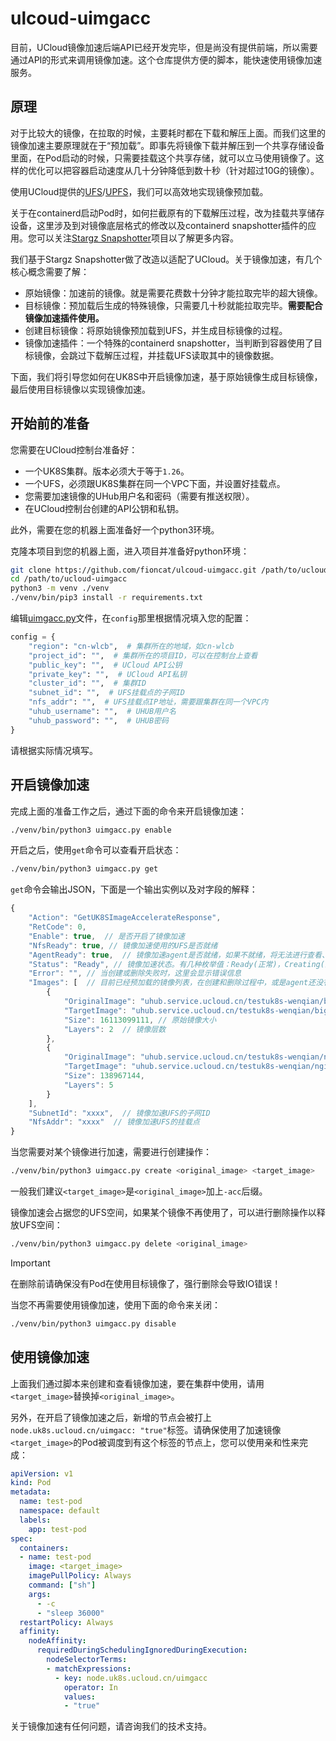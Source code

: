 # ulcoud-uimgacc

目前，UCloud镜像加速后端API已经开发完毕，但是尚没有提供前端，所以需要通过API的形式来调用镜像加速。这个仓库提供方便的脚本，能快速使用镜像加速服务。

## 原理

对于比较大的镜像，在拉取的时候，主要耗时都在下载和解压上面。而我们这里的镜像加速主要原理就在于“预加载”。即事先将镜像下载并解压到一个共享存储设备里面，在Pod启动的时候，只需要挂载这个共享存储，就可以立马使用镜像了。这样的优化可以把容器启动速度从几十分钟降低到数十秒（针对超过10G的镜像）。

使用UCloud提供的[UFS](https://docs.ucloud.cn/ufs/README)/[UPFS](https://docs.ucloud.cn/upfs/README)，我们可以高效地实现镜像预加载。

关于在containerd启动Pod时，如何拦截原有的下载解压过程，改为挂载共享储存设备，这里涉及到对镜像底层格式的修改以及containerd snapshotter插件的应用。您可以关注[Stargz Snapshotter](https://github.com/containerd/stargz-snapshotter)项目以了解更多内容。

我们基于Stargz Snapshotter做了改造以适配了UCloud。关于镜像加速，有几个核心概念需要了解：

- 原始镜像：加速前的镜像。就是需要花费数十分钟才能拉取完毕的超大镜像。
- 目标镜像：预加载后生成的特殊镜像，只需要几十秒就能拉取完毕。**需要配合镜像加速插件使用。**
- 创建目标镜像：将原始镜像预加载到UFS，并生成目标镜像的过程。
- 镜像加速插件：一个特殊的containerd snapshotter，当判断到容器使用了目标镜像，会跳过下载解压过程，并挂载UFS读取其中的镜像数据。

下面，我们将引导您如何在UK8S中开启镜像加速，基于原始镜像生成目标镜像，最后使用目标镜像以实现镜像加速。

## 开始前的准备

您需要在UCloud控制台准备好：

- 一个UK8S集群。版本必须大于等于`1.26`。
- 一个UFS，必须跟UK8S集群在同一个VPC下面，并设置好挂载点。
- 您需要加速镜像的UHub用户名和密码（需要有推送权限）。
- 在UCloud控制台创建的API公钥和私钥。

此外，需要在您的机器上面准备好一个python3环境。

克隆本项目到您的机器上面，进入项目并准备好python环境：

```bash
git clone https://github.com/fioncat/ulcoud-uimgacc.git /path/to/ucloud-uimgacc
cd /path/to/ucloud-uimgacc
python3 -m venv ./venv
./venv/bin/pip3 install -r requirements.txt
```

编辑[uimgacc.py](uimgacc.py)文件，在`config`那里根据情况填入您的配置：

```python
config = {
    "region": "cn-wlcb",  # 集群所在的地域，如cn-wlcb
    "project_id": "",  # 集群所在的项目ID，可以在控制台上查看
    "public_key": "",  # UCloud API公钥
    "private_key": "",  # UCloud API私钥
    "cluster_id": "",  # 集群ID
    "subnet_id": "",  # UFS挂载点的子网ID
    "nfs_addr": "",  # UFS挂载点IP地址，需要跟集群在同一个VPC内
    "uhub_username": "",  # UHUB用户名
    "uhub_password": "",  # UHUB密码
}
```

请根据实际情况填写。

## 开启镜像加速

完成上面的准备工作之后，通过下面的命令来开启镜像加速：

```bash
./venv/bin/python3 uimgacc.py enable
```

开启之后，使用`get`命令可以查看开启状态：

```bash
./venv/bin/python3 uimgacc.py get
```

`get`命令会输出JSON，下面是一个输出实例以及对字段的解释：

```javascript
{
    "Action": "GetUK8SImageAccelerateResponse",
    "RetCode": 0,
    "Enable": true,  // 是否开启了镜像加速
    "NfsReady": true, // 镜像加速使用的UFS是否就绪
    "AgentReady": true,  // 镜像加速agent是否就绪，如果不就绪，将无法进行查看、预加载、删除等操作。这时请检查您的集群中`kube-system/uimgacc-agent`这个Deployment的状态。
    "Status": "Ready", // 镜像加速状态。有几种枚举值：Ready(正常)，Creating(正在创建目标镜像)，CreateError(创建失败)，Deleting(正在删除)，DeleteError(删除失败)，Unknown(未知，如果agent未就绪或是有其他异常，将会是这个状态)
    "Error": "", // 当创建或删除失败时，这里会显示错误信息
    "Images": [  // 目前已经预加载的镜像列表，在创建和删除过程中，或是agent还没有就绪时，这里会为空
        {
            "OriginalImage": "uhub.service.ucloud.cn/testuk8s-wenqian/bigfile:latest",  // 原始镜像
            "TargetImage": "uhub.service.ucloud.cn/testuk8s-wenqian/bigfile:latest-acc", // 目标镜像
            "Size": 16113099111, // 原始镜像大小
            "Layers": 2  // 镜像层数
        },
        {
            "OriginalImage": "uhub.service.ucloud.cn/testuk8s-wenqian/nginx:latest",
            "TargetImage": "uhub.service.ucloud.cn/testuk8s-wenqian/nginx:latest-acc",
            "Size": 138967144,
            "Layers": 5
        }
    ],
    "SubnetId": "xxxx",  // 镜像加速UFS的子网ID
    "NfsAddr": "xxxx"  // 镜像加速UFS的挂载点
}
```

当您需要对某个镜像进行加速，需要进行创建操作：

```bash
./venv/bin/python3 uimgacc.py create <original_image> <target_image>
```

一般我们建议`<target_image>`是`<original_image>`加上`-acc`后缀。

镜像加速会占据您的UFS空间，如果某个镜像不再使用了，可以进行删除操作以释放UFS空间：

```bash
./venv/bin/python3 uimgacc.py delete <original_image>
```

> [!IMPORTANT]
> 在删除前请确保没有Pod在使用目标镜像了，强行删除会导致IO错误！

当您不再需要使用镜像加速，使用下面的命令来关闭：

```bash
./venv/bin/python3 uimgacc.py disable
```

## 使用镜像加速

上面我们通过脚本来创建和查看镜像加速，要在集群中使用，请用`<target_image>`替换掉`<original_image>`。

另外，在开启了镜像加速之后，新增的节点会被打上`node.uk8s.ucloud.cn/uimgacc: "true"`标签。请确保使用了加速镜像`<target_image>`的Pod被调度到有这个标签的节点上，您可以使用亲和性来完成：

```yaml
apiVersion: v1
kind: Pod
metadata:
  name: test-pod
  namespace: default
  labels:
    app: test-pod
spec:
  containers:
  - name: test-pod
    image: <target_image>
    imagePullPolicy: Always
    command: ["sh"]
    args:
      - -c
      - "sleep 36000"
  restartPolicy: Always
  affinity:
    nodeAffinity:
      requiredDuringSchedulingIgnoredDuringExecution:
        nodeSelectorTerms:
        - matchExpressions:
          - key: node.uk8s.ucloud.cn/uimgacc
            operator: In
            values:
            - "true"
```

关于镜像加速有任何问题，请咨询我们的技术支持。
